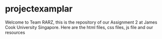 # projectexamplar
Welcome to Team RARZ, this is the repository of our Assignment 2 at James Cook University Singapore. 
Here are the html files, css files, js file and our resources
